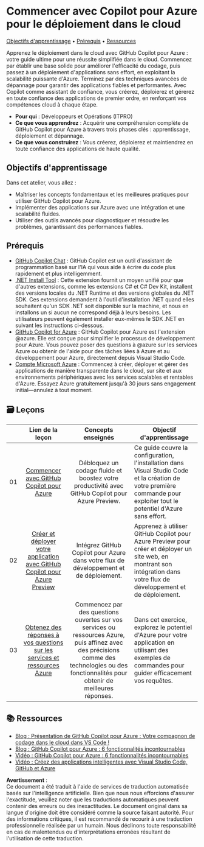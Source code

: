 # Commencer avec Copilot pour Azure pour le déploiement dans le cloud

[Objectifs d'apprentissage](../../../06-Using-GitHub-Copilot-for-Azure-to-Deploy-to-Cloud) • [Prérequis](../../../06-Using-GitHub-Copilot-for-Azure-to-Deploy-to-Cloud) • [Ressources](../../../06-Using-GitHub-Copilot-for-Azure-to-Deploy-to-Cloud)

Apprenez le déploiement dans le cloud avec GitHub Copilot pour Azure : votre guide ultime pour une réussite simplifiée dans le cloud. Commencez par établir une base solide pour améliorer l'efficacité du codage, puis passez à un déploiement d'applications sans effort, en exploitant la scalabilité puissante d'Azure. Terminez par des techniques avancées de dépannage pour garantir des applications fiables et performantes. Avec Copilot comme assistant de confiance, vous créerez, déploierez et gérerez en toute confiance des applications de premier ordre, en renforçant vos compétences cloud à chaque étape.

- **Pour qui** : Développeurs et Opérations (ITPRO)
- **Ce que vous apprendrez** : Acquérir une compréhension complète de GitHub Copilot pour Azure à travers trois phases clés : apprentissage, déploiement et dépannage.
- **Ce que vous construirez** : Vous créerez, déploierez et maintiendrez en toute confiance des applications de haute qualité.

<a name="Learn"/>

## Objectifs d'apprentissage

Dans cet atelier, vous allez :

- Maîtriser les concepts fondamentaux et les meilleures pratiques pour utiliser GitHub Copilot pour Azure.
- Implémenter des applications sur Azure avec une intégration et une scalabilité fluides.
- Utiliser des outils avancés pour diagnostiquer et résoudre les problèmes, garantissant des performances fiables.

<a name="pre-req"/>

## Prérequis

- [GitHub Copilot Chat](https://marketplace.visualstudio.com/items?itemName=GitHub.copilot) : GitHub Copilot est un outil d'assistant de programmation basé sur l'IA qui vous aide à écrire du code plus rapidement et plus intelligemment.
- [.NET Install Tool](https://marketplace.visualstudio.com/items?itemName=ms-dotnettools.vscode-dotnet-runtime) : Cette extension fournit un moyen unifié pour que d'autres extensions, comme les extensions C# et C# Dev Kit, installent des versions locales du .NET Runtime et des versions globales du .NET SDK. Ces extensions demandent à l'outil d'installation .NET quand elles souhaitent qu'un SDK .NET soit disponible sur la machine, et nous en installons un si aucun ne correspond déjà à leurs besoins. Les utilisateurs peuvent également installer eux-mêmes le SDK .NET en suivant les instructions ci-dessous.
- [GitHub Copilot for Azure](https://marketplace.visualstudio.com/items?itemName=ms-azuretools.vscode-azure-github-copilot) : GitHub Copilot pour Azure est l'extension @azure. Elle est conçue pour simplifier le processus de développement pour Azure. Vous pouvez poser des questions à @azure sur les services Azure ou obtenir de l'aide pour des tâches liées à Azure et au développement pour Azure, directement depuis Visual Studio Code.
- [Compte Microsoft Azure](https://azure.microsoft.com/pricing/purchase-options/azure-account) : Commencez à créer, déployer et gérer des applications de manière transparente dans le cloud, sur site et aux environnements périphériques avec les services scalables et rentables d'Azure. Essayez Azure gratuitement jusqu'à 30 jours sans engagement initial—annulez à tout moment.

<a name="book"/>

## 🗃️ Leçons
|       |              Lien de la leçon              |                       Concepts enseignés                       |                     Objectif d'apprentissage                 |                             
| :---: | :----------------------------------------: | :-----------------------------------------------------------: | ----------------------------------------------------------- |
| 01 | [Commencer avec GitHub Copilot pour Azure](https://github.com/microsoft/mastering-github-copilot-for-dotnet-csharp-developers/blob/main/06-Using-GitHub-Copilot-for-Azure-to-Deploy-to-Cloud/01-Getting-Started-with-GitHub-Copilot-for-Azure.md) | Débloquez un codage fluide et boostez votre productivité avec GitHub Copilot pour Azure Preview. | Ce guide couvre la configuration, l'installation dans Visual Studio Code et la création de votre première commande pour exploiter tout le potentiel d'Azure sans effort. |
| 02 | [Créer et déployer votre application avec GitHub Copilot pour Azure Preview](https://github.com/microsoft/mastering-github-copilot-for-dotnet-csharp-developers/blob/main/06-Using-GitHub-Copilot-for-Azure-to-Deploy-to-Cloud/02-Build-and-deploy-your-application-with-GitHub-Copilot-for-Azure.md) | Intégrez GitHub Copilot pour Azure dans votre flux de développement et de déploiement. | Apprenez à utiliser GitHub Copilot pour Azure Preview pour créer et déployer un site web, en montrant son intégration dans votre flux de développement et de déploiement. | 
| 03 | [Obtenez des réponses à vos questions sur les services et ressources Azure](https://github.com/microsoft/mastering-github-copilot-for-dotnet-csharp-developers/blob/main/06-Using-GitHub-Copilot-for-Azure-to-Deploy-to-Cloud/03-Get-Answers-to-your-Questions-about-Azure-Services-and-Resources.md) | Commencez par des questions ouvertes sur vos services ou ressources Azure, puis affinez avec des précisions comme des technologies ou des fonctionnalités pour obtenir de meilleures réponses. | Dans cet exercice, explorez le potentiel d'Azure pour votre application en utilisant des exemples de commandes pour guider efficacement vos requêtes. |

## :books: Ressources

- [Blog : Présentation de GitHub Copilot pour Azure : Votre compagnon de codage dans le cloud dans VS Code !](https://techcommunity.microsoft.com/t5/microsoft-developer-community/introducing-github-copilot-for-azure-your-cloud-coding-companion/ba-p/4127644)
- [Blog : GitHub Copilot pour Azure : 6 fonctionnalités incontournables](https://techcommunity.microsoft.com/t5/microsoft-developer-community/github-copilot-for-azure-6-must-try-features/ba-p/4283126)
- [Vidéo : GitHub Copilot pour Azure : 6 fonctionnalités incontournables](https://youtube.com/playlist?list=PLlrxD0HtieHgdwrN6ooxApdfBKTJK7465&si=9rl-kNItvFPeqhwa)
- [Vidéo : Créez des applications intelligentes avec Visual Studio Code, GitHub et Azure](https://youtu.be/30OpmbWL1t8?si=FvkRqa-wxTHaU3qA&t=1024)

**Avertissement** :  
Ce document a été traduit à l'aide de services de traduction automatisée basés sur l'intelligence artificielle. Bien que nous nous efforcions d'assurer l'exactitude, veuillez noter que les traductions automatiques peuvent contenir des erreurs ou des inexactitudes. Le document original dans sa langue d'origine doit être considéré comme la source faisant autorité. Pour des informations critiques, il est recommandé de recourir à une traduction professionnelle réalisée par un humain. Nous déclinons toute responsabilité en cas de malentendus ou d'interprétations erronées résultant de l'utilisation de cette traduction.